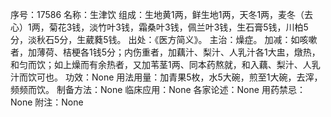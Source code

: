 序号：17586
名称：生津饮
组成：生地黄1两，鲜生地1两，天冬1两，麦冬（去心）1两，菊花3钱，淡竹叶3钱，霜桑叶3钱，佩兰叶3钱，生石膏5钱，川柏5分，淡秋石5分，生葳蕤5钱。
出处：《医方简义》。
主治：燥症。
加减：如咳嗽者，加薄荷、桔梗各1钱5分；内伤重者，加藕汁、梨汁、人乳汁各1大盅，燉热，和匀而饮；如上燥而有余热者，又加苇茎1两、同本药熬就，和入藕、梨汁、人乳汁而饮可也。
功效：None
用法用量：加青果5枚，水5大碗，煎至1大碗，去滓，频频而饮。
制备方法：None
临床应用：None
各家论述：None
用药禁忌：None
附注：None

